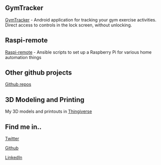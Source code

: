 ## GymTracker

[GymTracker](/gymtracker/index.html) - Android application for tracking your gym exercise activities. Direct access to controls in the lock screen, without unlocking.

## Raspi-remote

[Raspi-remote](https://github.com/tfager/raspi-remote) - Ansible scripts to set up a Raspberry Pi for various home automation things

## Other github projects

[Github repos](https://github.com/tfager?tab=repositories)

## 3D Modeling and Printing

My 3D models and printouts in [Thingiverse](https://www.thingiverse.com/tfager/designs)

## Find me in..

[Twitter](https://twitter.com/TimoFager)

[Github](https://github.com/tfager/)

[LinkedIn](https://www.linkedin.com/in/timo-fager-23536)


